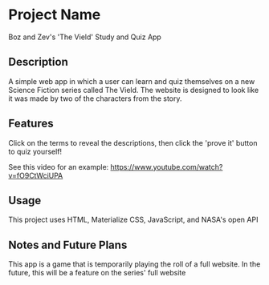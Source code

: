 # Project Name

Boz and Zev's 'The Vield' Study and Quiz App

## Description

A simple web app in which a user can learn and quiz themselves on a new Science Fiction series called The Vield. The website is designed to look like it was made by two of the characters from the story.

## Features

Click on the terms to reveal the descriptions, then click the 'prove it' button to quiz yourself!

See this video for an example: https://www.youtube.com/watch?v=fO9CtWciUPA

## Usage

This project uses HTML, Materialize CSS, JavaScript, and NASA's open API

## Notes and Future Plans

This app is a game that is temporarily playing the roll of a full website.
In the future, this will be a feature on the series' full website 